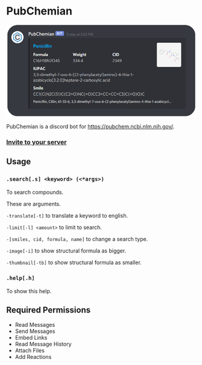 # PubChemian

![eyecatch](./images/return.png)

PubChemian is a discord bot for https://pubchem.ncbi.nlm.nih.gov/.

### **[Invite to your server](https://discord.com/api/oauth2/authorize?client_id=815901654460137472&permissions=117824&scope=bot)**

## Usage

### `.search[.s] <keyword> (<*args>)`

To search compounds.

These are arguments.

`-translate[-t]` to translate a keyword to english.

`-limit[-l] <amount>` to limit to search.

`-[smiles, cid, formula, name]` to change a search type.

`-image[-i]` to show structural formula as bigger.

`-thumbnail[-tb]` to show structural formula as smaller.

### `.help[.h]`

To show this help.

## Required Permissions

- Read Messages
- Send Messages
- Embed Links
- Read Message History
- Attach Files
- Add Reactions